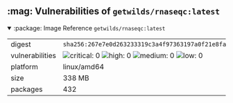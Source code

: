 <h2>:mag: Vulnerabilities of <code>getwilds/rnaseqc:latest</code></h2>

<details open="true"><summary>:package: Image Reference</strong> <code>getwilds/rnaseqc:latest</code></summary>
<table>
<tr><td>digest</td><td><code>sha256:267e7e0d263233319c3a4f97363197a0f21e8fa792574254ca7ac7990d94308b</code></td><tr><tr><td>vulnerabilities</td><td><img alt="critical: 0" src="https://img.shields.io/badge/critical-0-lightgrey"/> <img alt="high: 0" src="https://img.shields.io/badge/high-0-lightgrey"/> <img alt="medium: 0" src="https://img.shields.io/badge/medium-0-lightgrey"/> <img alt="low: 0" src="https://img.shields.io/badge/low-0-lightgrey"/> <!-- unspecified: 0 --></td></tr>
<tr><td>platform</td><td>linux/amd64</td></tr>
<tr><td>size</td><td>338 MB</td></tr>
<tr><td>packages</td><td>432</td></tr>
</table>
</details></table>
</details>

<table></table>


